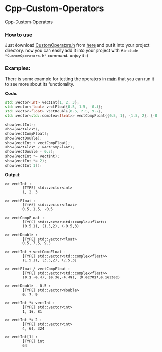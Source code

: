 # Cpp-Custom-Operators
Cpp-Custom-Operators

### How to use

Just download [CustomOperators.h](CustomOperators/CustomOperators.h) from [here](https://github.com/MohammadRaziei/Cpp-Custom-Operators/raw/master/CustomOperators/CustomOperators.h) and put it into your project directory. now you can easily add it into your project with `#include "CustomOperators.h"` command. enjoy it :)



### Examples:

There is some example for testing the operators in [main](CustomOperators/main.cpp) that you can run it to see more about its functionality.

__Code__: 
```c++
std::vector<int> vectInt{1, 2, 3};
std::vector<float> vectFloat{0.5, 1.5, -0.5};
std::vector<float> vectDouble{0.5, 7.5, 9.5};
std::vector<std::complex<float>> vectCompFloat{{0.5, 1}, {1.5, 2}, {-0.5, 3}};

show(vectInt);
show(vectFloat);
show(vectCompFloat);
show(vectDouble);
show(vectInt + vectCompFloat);
show(vectFloat / vectCompFloat);
show(vectDouble - 0.5);
show(vectInt *= vectInt);
show(vectInt *= 2);
show(vectInt[1]);
```
__Output__:
```
>> vectInt :
        [TYPE] std::vector<int>
        1, 2, 3

>> vectFloat :
        [TYPE] std::vector<float>
        0.5, 1.5, -0.5

>> vectCompFloat :
        [TYPE] std::vector<std::complex<float>>
        (0.5,1), (1.5,2), (-0.5,3)

>> vectDouble :
        [TYPE] std::vector<float>
        0.5, 7.5, 9.5

>> vectInt + vectCompFloat :
        [TYPE] std::vector<std::complex<float>>
        (1.5,1), (3.5,2), (2.5,3)

>> vectFloat / vectCompFloat :
        [TYPE] std::vector<std::complex<float>>
        (0.2,-0.4), (0.36,-0.48), (0.027027,0.162162)

>> vectDouble - 0.5 :
        [TYPE] std::vector<double>
        0, 7, 9

>> vectInt *= vectInt :
        [TYPE] std::vector<int>
        1, 16, 81

>> vectInt *= 2 :
        [TYPE] std::vector<int>
        4, 64, 324

>> vectInt[1] :
        [TYPE] int
        64
```
